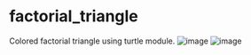 # factorial_triangle
Colored factorial triangle using turtle module.
![image](https://user-images.githubusercontent.com/59472129/141613656-5f6e947d-6acd-4fe0-aeeb-654784e1818f.png)
![image](https://user-images.githubusercontent.com/59472129/141613674-a56ba38d-befe-4792-ac65-5ad1c85208af.png)
